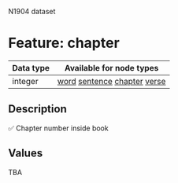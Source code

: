 <p>N1904 dataset</p>

<h1>Feature: chapter</h1>

<table>
<thead>
<tr>
  <th>Data type</th>
  <th>Available for node types</th>
</tr>
</thead>
<tbody>
<tr>
  <td>integer</td>
  <td><A HREF="featurebynodetype.md#word">word</A> <A HREF="featurebynodetype.md#sentence">sentence</A> <A HREF="featurebynodetype.md#chapter">chapter</A> <A HREF="featurebynodetype.md#verse">verse</A></td>
</tr>
</tbody>
</table>

<h2>Description</h2>

<p>✅ Chapter number inside book</p>

<h2>Values</h2>

<p>TBA</p>
